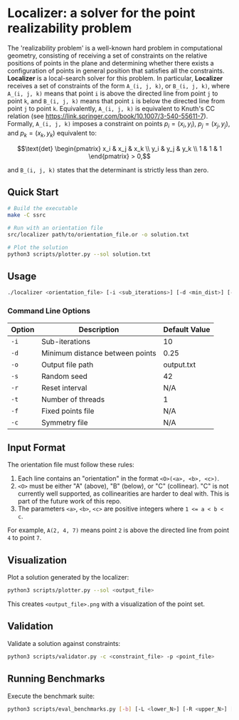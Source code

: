 # Localizer: a solver for the point realizability problem

The 'realizability problem' is a well-known hard problem in computational geometry, consisting of receiving a set of constraints on the relative positions of points in the plane and determining whether there exists a configuration of points in general position that satisfies all the constraints. **Localizer** is a local-search solver for this problem. In particular, **Localizer** receives a set of constraints of the form `A_(i, j, k)`, or `B_(i, j, k)`, where `A_(i, j, k)` means that point `i` is above the directed line from point `j` to point `k`, and `B_(i, j, k)` means that point `i` is below the directed line from point `j` to point `k`. Equivalently, `A_(i, j, k)` is equivalent to Knuth's CC relation (see https://link.springer.com/book/10.1007/3-540-55611-7). Formally,
`A_(i, j, k)` imposes a constraint on points $p_i = (x_i, y_i)$, $p_j = (x_j, y_j)$, and $p_k = (x_k, y_k)$ equivalent to:
```math
\text{det} \begin{pmatrix}
x_i & x_j & x_k \\
y_i & y_j & y_k \\ 1 & 1 & 1 
\end{pmatrix} > 0,
```
and `B_(i, j, k)` states that the determinant is strictly less than zero.

## Quick Start

```bash
# Build the executable
make -C ssrc

# Run with an orientation file
src/localizer path/to/orientation_file.or -o solution.txt

# Plot the solution
python3 scripts/plotter.py --sol solution.txt
```


## Usage

```bash
./localizer <orientation_file> [-i <sub_iterations>] [-d <min_dist>] [-o <output_file>] [-s <seed>] [-r <reset_interval>] [-t <threads>] [-f <fixed_points_file>] [-c <symmetry_file>]
```

### Command Line Options

| Option | Description | Default Value |
|--------|-------------|---------------|
| `-i`   | Sub-iterations | 10 |
| `-d`   | Minimum distance between points | 0.25 |
| `-o`   | Output file path | output.txt |
| `-s`   | Random seed | 42 |
| `-r`   | Reset interval | N/A |
| `-t`   | Number of threads | 1 |
| `-f`   | Fixed points file | N/A |
| `-c`   | Symmetry file | N/A |

## Input Format

The orientation file must follow these rules:

1. Each line contains an "orientation" in the format `<O>(<a>, <b>, <c>)`.
2. `<O>` must be either "A" (above), "B" (below), or "C" (collinear). "C" is not currently well supported, as collinearities are harder to deal with. This is part of the future work of this repo.
3. The parameters `<a>`, `<b>`, `<c>` are positive integers where `1 <= a < b < c`.

For example, `A(2, 4, 7)` means point `2` is above the directed line from point `4` to point `7`.



## Visualization

Plot a solution generated by the localizer:

```bash
python3 scripts/plotter.py --sol <output_file>
```

This creates `<output_file>.png` with a visualization of the point set.

## Validation

Validate a solution against constraints:

```bash
python3 scripts/validator.py -c <constraint_file> -p <point_file>
```

## Running Benchmarks

Execute the benchmark suite:

```bash
python3 scripts/eval_benchmarks.py [-b] [-L <lower_N>] [-R <upper_N>] [-n <iterations>] [-t <timeout>]
```
